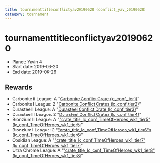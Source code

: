```yaml
---
title: tournamenttitleconflictyav20190620 (conflict_yav_20190620)
category: tournament
---
```

# tournamenttitleconflictyav20190620

  * Planet: Yavin 4
  * Start date: 2019-06-20
  * End date: 2019-06-26

## Rewards

  * Carbonite II League: A "[Carbonite Conflict Crate (lc_conf_tier1)](lc_conf_tier1.html)"
  * Carbonite I League: 2 "[Carbonite Conflict Crates (lc_conf_tier2)](lc_conf_tier2.html)"
  * Durasteel I League: A "[Durasteel Conflict Crate (lc_conf_tier3)](lc_conf_tier3.html)"
  * Durasteel II League: 2 "[Durasteel Conflict Crates (lc_conf_tier4)](lc_conf_tier4.html)"
  * Bronzium II League: A "["crate_title_lc_conf_TimeOfHeroes_wk1_tier5" (lc_conf_TimeOfHeroes_wk1_tier5)](lc_conf_TimeOfHeroes_wk1_tier5.html)"
  * Bronzium I League: 2 "["crate_title_lc_conf_TimeOfHeroes_wk1_tier6"s (lc_conf_TimeOfHeroes_wk1_tier6)](lc_conf_TimeOfHeroes_wk1_tier6.html)"
  * Obsidian League: A "["crate_title_lc_conf_TimeOfHeroes_wk1_tier7" (lc_conf_TimeOfHeroes_wk1_tier7)](lc_conf_TimeOfHeroes_wk1_tier7.html)"
  * Ultra Chrome League: A "["crate_title_lc_conf_TimeOfHeroes_wk1_tier8" (lc_conf_TimeOfHeroes_wk1_tier8)](lc_conf_TimeOfHeroes_wk1_tier8.html)"
